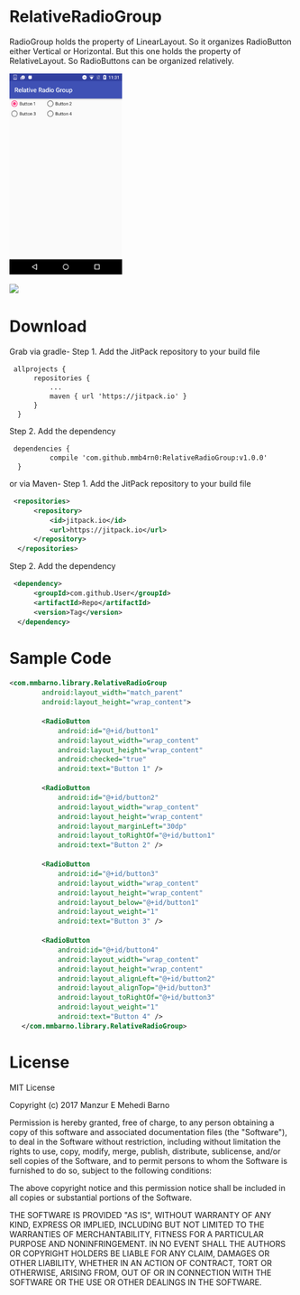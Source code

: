 # RelativeRadioGroup
RadioGroup holds the property of LinearLayout. So it organizes RadioButton either Vertical or Horizontal. But this one holds the property of RelativeLayout. So RadioButtons can be organized relatively.

<img src="https://github.com/mmb4rn0/RelativeRadioGroup/blob/master/website/static/device-2017-04-22-233215.png" width="200" height="356">

[![](https://jitpack.io/v/mmb4rn0/RelativeRadioGroup.svg)](https://jitpack.io/#mmb4rn0/RelativeRadioGroup)

# Download
Grab via gradle-
  Step 1. Add the JitPack repository to your build file
  ```grovy
   allprojects {
		repositories {
			...
			maven { url 'https://jitpack.io' }
		}
	}
  ```  
  Step 2. Add the dependency 
  ```grovy	
   dependencies {
	        compile 'com.github.mmb4rn0:RelativeRadioGroup:v1.0.0'
	}
  ```
or via Maven-
  Step 1. Add the JitPack repository to your build file
  ```xml
   <repositories>
		<repository>
		    <id>jitpack.io</id>
		    <url>https://jitpack.io</url>
		</repository>
	</repositories>
  ```
  Step 2. Add the dependency
  ```xml
   <dependency>
	    <groupId>com.github.User</groupId>
	    <artifactId>Repo</artifactId>
	    <version>Tag</version>
	</dependency>
  ```
# Sample Code
```xml
<com.mmbarno.library.RelativeRadioGroup
        android:layout_width="match_parent"
        android:layout_height="wrap_content">

        <RadioButton
            android:id="@+id/button1"
            android:layout_width="wrap_content"
            android:layout_height="wrap_content"
            android:checked="true"
            android:text="Button 1" />

        <RadioButton
            android:id="@+id/button2"
            android:layout_width="wrap_content"
            android:layout_height="wrap_content"
            android:layout_marginLeft="30dp"
            android:layout_toRightOf="@+id/button1"
            android:text="Button 2" />

        <RadioButton
            android:id="@+id/button3"
            android:layout_width="wrap_content"
            android:layout_height="wrap_content"
            android:layout_below="@+id/button1"
            android:layout_weight="1"
            android:text="Button 3" />

        <RadioButton
            android:id="@+id/button4"
            android:layout_width="wrap_content"
            android:layout_height="wrap_content"
            android:layout_alignLeft="@+id/button2"
            android:layout_alignTop="@+id/button3"
            android:layout_toRightOf="@+id/button3"
            android:layout_weight="1"
            android:text="Button 4" />
   </com.mmbarno.library.RelativeRadioGroup>
   ```
   
   # License
   MIT License

Copyright (c) 2017 Manzur E Mehedi Barno

Permission is hereby granted, free of charge, to any person obtaining a copy of this software and associated documentation files (the "Software"), to deal in the Software without restriction, including without limitation the rights to use, copy, modify, merge, publish, distribute, sublicense, and/or sell copies of the Software, and to permit persons to whom the Software is furnished to do so, subject to the following conditions:

The above copyright notice and this permission notice shall be included in all copies or substantial portions of the Software.

THE SOFTWARE IS PROVIDED "AS IS", WITHOUT WARRANTY OF ANY KIND, EXPRESS OR IMPLIED, INCLUDING BUT NOT LIMITED TO THE WARRANTIES OF MERCHANTABILITY, FITNESS FOR A PARTICULAR PURPOSE AND NONINFRINGEMENT. IN NO EVENT SHALL THE AUTHORS OR COPYRIGHT HOLDERS BE LIABLE FOR ANY CLAIM, DAMAGES OR OTHER LIABILITY, WHETHER IN AN ACTION OF CONTRACT, TORT OR OTHERWISE, ARISING FROM, OUT OF OR IN CONNECTION WITH THE SOFTWARE OR THE USE OR OTHER DEALINGS IN THE SOFTWARE.
   
